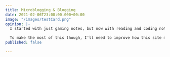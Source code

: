 ```yaml
---
title: Microblogging & Blogging
date: 2021-02-06T23:00:00.000+00:00
image: "/images/testCard.png"
opinion: |-
  I started with just gaming notes, but now with reading and coding notes, this site is developing into a set of micro blogs and one core blog. This has been my plan from the start, as I want to replicate a lot of the positives of short twitter like messages.

  To make the most of this though, I'll need to improve how this site manages them. So next step is to give each micro post a unique link, rather then one running page I have currently.
published: false

---
```

